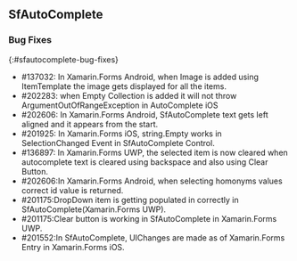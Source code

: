 ## SfAutoComplete

### Bug Fixes
{:#sfautocomplete-bug-fixes}

* \#137032: In Xamarin.Forms Android, when Image is added using ItemTemplate the image gets displayed for all the items.
* \#202283: when Empty Collection is added it will not throw ArgumentOutOfRangeException in AutoComplete iOS
* \#202606: In Xamarin.Forms Android, SfAutoComplete text gets left aligned and it appears from the start.
* \#201925: In Xamarin.Forms iOS, string.Empty works in SelectionChanged Event in SfAutoComplete Control.
* \#136897: In Xamarin.Forms UWP, the selected item is now cleared when autocomplete text is cleared using backspace and also using Clear Button.
* \#202606:In Xamarin.Forms Android, when selecting homonyms values correct id value is returned.
* \#201175:DropDown item is getting populated in correctly in SfAutoComplete(Xamarin.Forms UWP).
* \#201175:Clear button is working in SfAutoComplete in Xamarin.Forms UWP.
* \#201552:In SfAutoComplete, UIChanges are made as of Xamarin.Forms Entry in Xamarin.Forms iOS.
